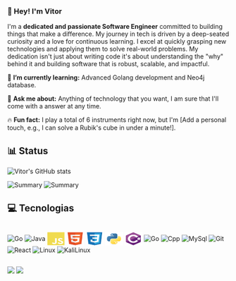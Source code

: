 ### 👋 Hey! I'm Vitor

I'm a **dedicated and passionate Software Engineer** committed to building things that make a difference. My journey in tech is driven by a deep-seated curiosity and a love for continuous learning. I excel at quickly grasping new technologies and applying them to solve real-world problems. My dedication isn't just about writing code it's about understanding the "why" behind it and building software that is robust, scalable, and impactful.

🌱 **I’m currently learning:** Advanced Golang development and Neo4j database.

🤔 **Ask me about:** Anything of technology that you want, I am sure that I'll come with a answer at any time.

🔥 **Fun fact:** I play a total of 6 instruments right now, but I'm [Add a personal touch, e.g., I can solve a Rubik's cube in under a minute!].

## 📊 Status

![Vitor's GitHub stats](https://github-readme-stats-kappa-rosy.vercel.app/api?username=VitorDeF&show_icons=true&theme=radical)

![Summary](https://github-profile-summary-cards.vercel.app/api/cards/repos-per-language?username=VitorDeF&theme=github_dark)
![Summary](https://github-profile-summary-cards.vercel.app/api/cards/most-commit-language?username=VitorDeF&theme=github_dark)

## 💻 Tecnologias

<div style="display: inline_block"><br>
  <img align="center" alt="Go" height="30" width="40" src="https://cdn.jsdelivr.net/gh/devicons/devicon@latest/icons/go/go-original-wordmark.svg" />
  <img align="center" alt="Java" height="30" width="40" src="https://cdn.jsdelivr.net/gh/devicons/devicon/icons/java/java-original.svg">
  <img align="center" alt="Js" height="30" width="40" src="https://raw.githubusercontent.com/devicons/devicon/master/icons/javascript/javascript-plain.svg">
  <img align="center" alt="HTML" height="30" width="40" src="https://raw.githubusercontent.com/devicons/devicon/master/icons/html5/html5-original.svg">
  <img align="center" alt="CSS" height="30" width="40" src="https://raw.githubusercontent.com/devicons/devicon/master/icons/css3/css3-original.svg">
  <img align="center" alt="Python" height="30" width="40" src="https://raw.githubusercontent.com/devicons/devicon/master/icons/python/python-original.svg">
  <img align="center" alt="Csharp" height="30" width="40" src="https://raw.githubusercontent.com/devicons/devicon/master/icons/csharp/csharp-original.svg">
  <img align="center" alt="Go" height="30" width="40" src="https://cdn.jsdelivr.net/gh/devicons/devicon@latest/icons/flutter/flutter-original.svg" />
  <img align="center" alt="Cpp" height="30" width="40" src="https://cdn.jsdelivr.net/gh/devicons/devicon@latest/icons/cplusplus/cplusplus-original.svg" />
  <img align="center" alt="MySql" height="30" width="40" src="https://cdn.jsdelivr.net/gh/devicons/devicon/icons/mysql/mysql-original.svg" />
  <img align="center" alt="Git" height="30" width="40" src="https://cdn.jsdelivr.net/gh/devicons/devicon@latest/icons/git/git-original-wordmark.svg" />
  <img align="center" alt="React" height="30" width="40" src="https://cdn.jsdelivr.net/gh/devicons/devicon@latest/icons/react/react-original.svg" />
  <img align="center" alt="Linux" height="30" width="40" src="https://cdn.jsdelivr.net/gh/devicons/devicon@latest/icons/linux/linux-original.svg" />
  <img align="center" alt="KaliLinux" height="30" width="40" src="https://cdn.jsdelivr.net/gh/devicons/devicon@latest/icons/kalilinux/kalilinux-original.svg" />

</div>
  
  ##
 
<div> 
  <a href = "mailto:vitorfigp@gmail.com"><img src="https://img.shields.io/badge/-Gmail-%23333?style=for-the-badge&logo=gmail&logoColor=white" target="_blank"></a>
  <a href="https://www.linkedin.com/in/vítor-pereira-15104223b" target="_blank"><img src="https://img.shields.io/badge/-LinkedIn-%230077B5?style=for-the-badge&logo=linkedin&logoColor=white" target="_blank"></a> 
</div>

